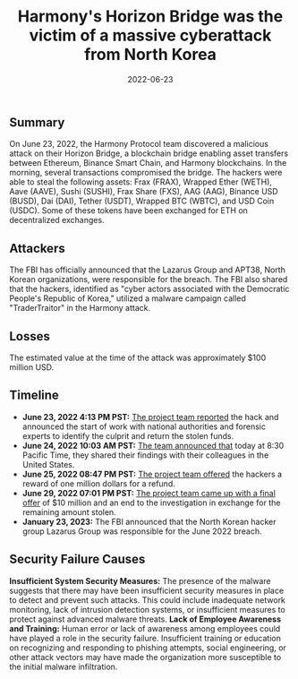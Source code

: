﻿---
date: 2022-06-23
target-entities:
  - Harmony
  - Horizon Bridge
entity-types:
  - Blockchain
  - Bridge
attack-types: Smart Contract Exploit
tags:
  - North Korea
  - Lazarus Group
  - APT38
title: "Harmony's Horizon Bridge was the victim of a massive cyberattack from North Korea"
---

## Summary

On June 23, 2022, the Harmony Protocol team discovered a malicious attack on their Horizon Bridge, a blockchain bridge enabling asset transfers between Ethereum, Binance Smart Chain, and Harmony blockchains. In the morning, several transactions compromised the bridge. The hackers were able to steal the following assets: Frax (FRAX), Wrapped Ether (WETH), Aave (AAVE), Sushi (SUSHI), Frax Share (FXS), AAG (AAG), Binance USD (BUSD), Dai (DAI), Tether (USDT), Wrapped BTC (WBTC), and USD Coin (USDC). Some of these tokens have been exchanged for ETH on decentralized exchanges.

## Attackers

The FBI has officially announced that the Lazarus Group and APT38, North Korean organizations, were responsible for the breach. The FBI also shared that the hackers, identified as "cyber actors associated with the Democratic People's Republic of Korea," utilized a malware campaign called "TraderTraitor" in the Harmony attack.

## Losses

The estimated value at the time of the attack was approximately $100 million USD.

## Timeline

- **June 23, 2022 4:13 PM PST:** [The project team reported](https://twitter.com/harmonyprotocol/status/1540110924400324608?cxt=HHwWgMCjubquyd8qAAAA) the hack and announced the start of work with national authorities and forensic experts to identify the culprit and return the stolen funds.
- **June 24, 2022 10:03 AM PST:** [The team announced that](https://twitter.com/harmonyprotocol/status/1540380101308608512?cxt=HHwWgMCj2c7iw-AqAAAA) today at 8:30 Pacific Time, they shared their findings with their colleagues in the United States.
- **June 25, 2022 08:47 PM PST:** [The project team offered](https://twitter.com/harmonyprotocol/status/1540904433525088256?cxt=HHwWgICzkeKasuIqAAAA) the hackers a reward of one million dollars for a refund.
- **June 29, 2022 07:01 PM PST:** [The project team came up with a final offer](https://twitter.com/harmonyprotocol/status/1542327345175879680?cxt=HHwWgICjiZCjuecqAAAA) of $10 million and an end to the investigation in exchange for the remaining amount stolen.
- **January 23, 2023:** The FBI announced that the North Korean hacker group Lazarus Group was responsible for the June 2022 breach.

## Security Failure Causes

**Insufficient System Security Measures:** The presence of the malware suggests that there may have been insufficient security measures in place to detect and prevent such attacks. This could include inadequate network monitoring, lack of intrusion detection systems, or insufficient measures to protect against advanced malware threats.
**Lack of Employee Awareness and Training:** Human error or lack of awareness among employees could have played a role in the security failure. Insufficient training or education on recognizing and responding to phishing attempts, social engineering, or other attack vectors may have made the organization more susceptible to the initial malware infiltration.
